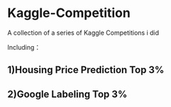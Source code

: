 # Kaggle-Competition

A collection of a series of Kaggle Competitions i did

Including：
## 1)Housing Price Prediction Top 3%
## 2)Google Labeling Top 3%


